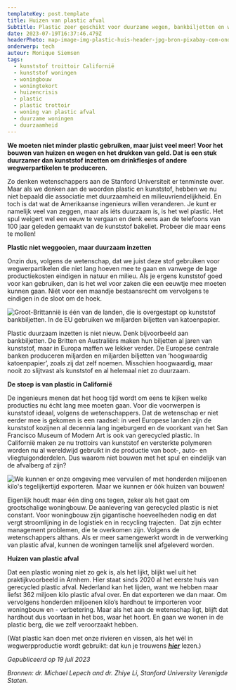```yaml
---
templateKey: post.template
title: Huizen van plastic afval
Subtitle: Plastic zeer geschikt voor duurzame wegen, bankbiljetten en woningen
date: 2023-07-19T16:37:46.479Z
headerPhoto: map-image-img-plastic-huis-header-jpg-bron-pixabay-com-onderschrift-plastic-huis-header
onderwerp: tech
auteur: Monique Siemsen
tags:
  - kunststof troittoir Californië
  - kunststof woningen
  - woningbouw
  - woningtekort
  - huizencrisis
  - plastic
  - plastic trottoir
  - woning van plastic afval
  - duurzame woningen
  - duurzaamheid
---
```

**We moeten niet minder plastic gebruiken, maar juist veel meer! Voor het bouwen van huizen en wegen en het drukken van geld. Dat is een stuk duurzamer dan kunststof inzetten om drinkflesjes of andere wegwerpartikelen te produceren.** 

Zo denken wetenschappers aan de Stanford Universiteit er tenminste over. Maar als we denken aan de woorden plastic en kunststof, hebben we nu niet bepaald die associatie met duurzaamheid en milieuvriendelijkheid. En toch is dat wat de Amerikaanse ingenieurs willen veranderen. Je kunt er namelijk veel van zeggen, maar als iéts duurzaam is, is het wel plastic. Het spul weigert wel een eeuw te vergaan en denk eens aan de telefoons van 100 jaar geleden gemaakt van de kunststof bakeliet. Probeer die maar eens te mollen!

**Plastic niet weggooien, maar duurzaam inzetten**

Onzin dus, volgens de wetenschap, dat we juist deze stof gebruiken voor wegwerpartikelen die niet lang hoeven mee te gaan en vanwege de lage productiekosten eindigen in natuur en milieu. Als je ergens kunststof goed voor kan gebruiken, dan is het wel voor zaken die een eeuwtje mee moeten kunnen gaan. Niét voor een maandje bestaansrecht om vervolgens te eindigen in de sloot om de hoek.

![Groot-Brittannië is één van de landen, die is overgestapt op kunststof bankbiljetten. In de EU gebruiken we miljarden biljetten van katoenpapier.](/img/plastic-huis-1-bankbiljetten.jpeg "Pixabay.com")

Plastic duurzaam inzetten is niet nieuw. Denk bijvoorbeeld aan bankbiljetten. De Britten en Australiërs maken hun biljetten al jaren van kunststof, maar in Europa maffen we lekker verder. De Europese centrale banken produceren miljarden en miljarden biljetten van ‘hoogwaardig katoenpapier’, zoals zij dat zelf noemen. Misschien hoogwaardig, maar nooit zo slijtvast als kunststof en al helemaal niet zo duurzaam.

**De stoep is van plastic in Californië**

De ingenieurs menen dat het hoog tijd wordt om eens te kijken welke producties nu écht lang mee moeten gaan. Voor die voorwerpen is kunststof ideaal, volgens de wetenschappers. Dat de wetenschap er niet eerder mee is gekomen is een raadsel: in veel Europese landen zijn de kunststof kozijnen al decennia lang ingeburgerd en de voorkant van het San Francisco Museum of Modern Art is ook van gerecycled plastic. In Californië maken ze nu trottoirs van kunststof en versterkte polymeren worden nu al wereldwijd gebruikt in de productie van boot-, auto- en vliegtuigonderdelen. Dus waarom niet bouwen met het spul en eindelijk van de afvalberg af zijn?

![We kunnen er onze omgeving mee vervuilen of met honderden miljoenen kilo's tegelijkertijd exporteren. Maar we kunnen er óók huizen van bouwen!](/img/plastic-huis-2-netten-met-afval.jpeg "Pixabay.com")

Eigenlijk houdt maar één ding ons tegen, zeker als het gaat om grootschalige woningbouw. De aanlevering van gerecycled plastic is niet constant. Voor woningbouw zijn gigantische hoeveelheden nodig en dat vergt stroomlijning in de logistiek en in recycling trajecten.  Dat zijn echter management problemen, die te overkomen zijn. Volgens de wetenschappers althans. Als er meer samengewerkt wordt in de verwerking van plastic afval, kunnen de woningen tamelijk snel afgeleverd worden. 

**Huizen van plastic afval**

Dat een plastic woning niet zo gek is, als het lijkt, blijkt wel uit het praktijkvoorbeeld in Arnhem. Hier staat sinds 2020 al het eerste huis van gerecycled plastic afval. Nederland kan het lijden, want we hebben maar liefst 362 miljoen kilo plastic afval over. En dat exporteren we dan maar. Om vervolgens honderden miljoenen kilo’s hardhout te importeren voor woningbouw en - verbetering. Maar als het aan de wetenschap ligt, blijft dat hardhout dus voortaan in het bos, waar het hoort. En gaan we wonen in de plastic berg, die we zelf veroorzaakt hebben.

(Wat plastic kan doen met onze rivieren en vissen, als het wél in wegwerpproductie wordt gebruikt: dat kun je trouwens ***[hier](/kunststof-kleding-vergiftigt-vissen-al-70-jaar)*** lezen.)

*Gepubliceerd op 19 juli 2023*

*Bronnen: dr. Michael Lepech and dr. Zhiye Li, Stanford University Verenigde Staten.*